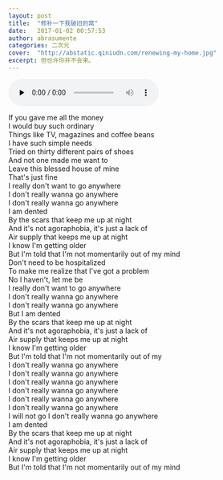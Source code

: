 ```yaml
---
layout: post
title:  "修补一下我破旧的窝"
date:   2017-01-02 00:57:53
author: abrasumente
categories: 二次元
cover:  "http://abstatic.qiniudn.com/renewing-my-home.jpg"
excerpt: 但也许你并不会来。
---
```


<audio controls preload="none" src="http://abstatic.qiniudn.com/agoraphobia.mp3" markdown="0"></audio>


If you gave me all the money  
I would buy such ordinary  
Things like TV, magazines and coffee beans  
I have such simple needs  
Tried on thirty different pairs of shoes  
And not one made me want to  
Leave this blessed house of mine  
That's just fine  
I really don't want to go anywhere  
I don't really wanna go anywhere  
I don't really wanna go anywhere  
I am dented  
By the scars that keep me up at night  
And it's not agoraphobia, it's just a lack of  
Air supply that keeps me up at night  
I know I'm getting older  
But I'm told that I'm not momentarily out of my mind  
Don't need to be hospitalized  
To make me realize that I've got a problem  
No I haven't, let me be  
I really don't want to go anywhere  
I don't really wanna go anywhere  
I don't really wanna go anywhere  
But I am dented  
By the scars that keep me up at night  
And it's not agoraphobia, it's just a lack of  
Air supply that keeps me up at night  
I know I'm getting older  
But I'm told that I'm not momentarily out of my  
I don't really wanna go anywhere  
I don't really wanna go anywhere  
I don't really wanna go anywhere  
I don't really wanna go anywhere  
I don't really wanna go anywhere  
I don't really wanna go anywhere  
I will not go I don't really wanna go anywhere  
I am dented  
By the scars that keep me up at night  
And it's not agoraphobia, it's just a lack of  
Air supply that keeps me up at night  
I know I'm getting older  
But I'm told that I'm not momentarily out of my mind  
